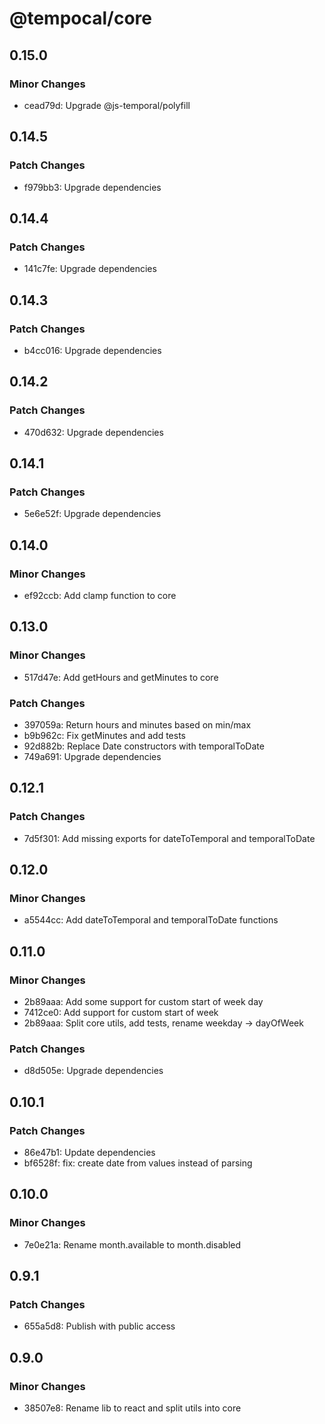 # @tempocal/core

## 0.15.0

### Minor Changes

- cead79d: Upgrade @js-temporal/polyfill

## 0.14.5

### Patch Changes

- f979bb3: Upgrade dependencies

## 0.14.4

### Patch Changes

- 141c7fe: Upgrade dependencies

## 0.14.3

### Patch Changes

- b4cc016: Upgrade dependencies

## 0.14.2

### Patch Changes

- 470d632: Upgrade dependencies

## 0.14.1

### Patch Changes

- 5e6e52f: Upgrade dependencies

## 0.14.0

### Minor Changes

- ef92ccb: Add clamp function to core

## 0.13.0

### Minor Changes

- 517d47e: Add getHours and getMinutes to core

### Patch Changes

- 397059a: Return hours and minutes based on min/max
- b9b962c: Fix getMinutes and add tests
- 92d882b: Replace Date constructors with temporalToDate
- 749a691: Upgrade dependencies

## 0.12.1

### Patch Changes

- 7d5f301: Add missing exports for dateToTemporal and temporalToDate

## 0.12.0

### Minor Changes

- a5544cc: Add dateToTemporal and temporalToDate functions

## 0.11.0

### Minor Changes

- 2b89aaa: Add some support for custom start of week day
- 7412ce0: Add support for custom start of week
- 2b89aaa: Split core utils, add tests, rename weekday -> dayOfWeek

### Patch Changes

- d8d505e: Upgrade dependencies

## 0.10.1

### Patch Changes

- 86e47b1: Update dependencies
- bf6528f: fix: create date from values instead of parsing

## 0.10.0

### Minor Changes

- 7e0e21a: Rename month.available to month.disabled

## 0.9.1

### Patch Changes

- 655a5d8: Publish with public access

## 0.9.0

### Minor Changes

- 38507e8: Rename lib to react and split utils into core
